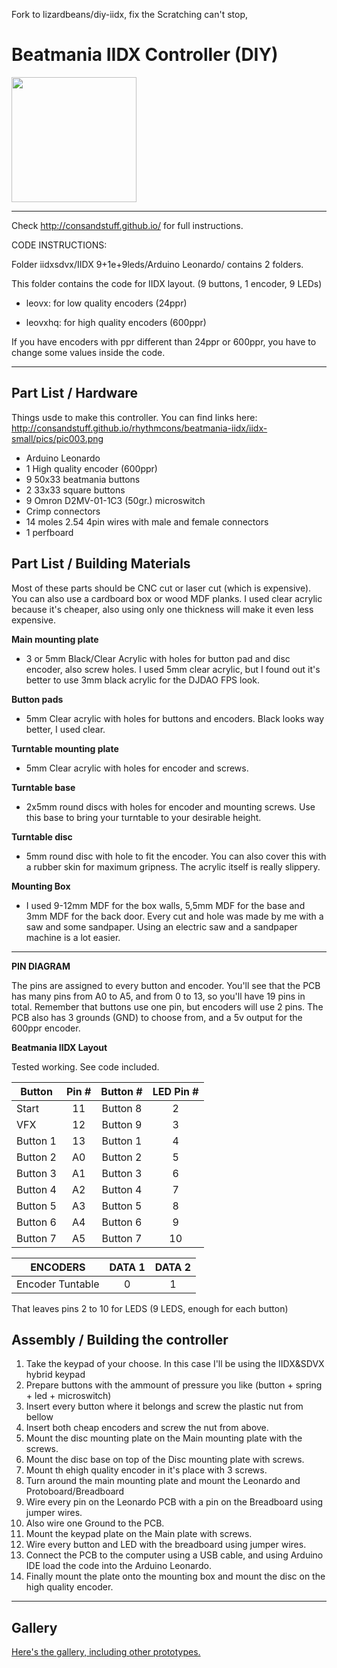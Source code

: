 Fork to lizardbeans/diy-iidx, fix the Scratching can't stop, 
# Beatmania IIDX Controller (DIY)
 
 
<div style='float: center'>
  <img style='width: 200px' src='http://consandstuff.github.io/rhythmcons/beatmania-iidx/iidx-small/pics/pic003.png'></img>
</div>

<hr>

Check http://consandstuff.github.io/ for full instructions.

CODE INSTRUCTIONS:

Folder iidxsdvx/IIDX 9+1e+9leds/Arduino Leonardo/ contains 2 folders.

This folder contains the code for IIDX layout. (9 buttons, 1 encoder, 9 LEDs)

  * leovx: for low quality encoders (24ppr)
  
  * leovxhq: for high quality encoders (600ppr)
  
  If you have encoders with ppr different than 24ppr or 600ppr, you have to change some values inside the code.

<hr>

## Part List / Hardware

Things usde to make this controller.
You can find links here: http://consandstuff.github.io/rhythmcons/beatmania-iidx/iidx-small/pics/pic003.png

* Arduino Leonardo
* 1 High quality encoder (600ppr)
* 9 50x33 beatmania buttons
* 2 33x33 square buttons
* 9 Omron D2MV-01-1C3 (50gr.) microswitch
* Crimp connectors
* 14 moles 2.54 4pin wires with male and female connectors
* 1 perfboard

## Part List / Building Materials

Most of these parts should be CNC cut or laser cut (which is expensive). You can also use a cardboard box or wood MDF planks.
I used clear acrylic because it's cheaper, also using only one thickness will make it even less expensive.

**Main mounting plate**
* 3 or 5mm Black/Clear Acrylic with holes for button pad and disc encoder, also screw holes. I used 5mm clear acrylic, but I found out it's better to use 3mm black acrylic for the DJDAO FPS look.

**Button pads**
* 5mm Clear acrylic with holes for buttons and encoders. Black looks way better, I used clear.
  
**Turntable mounting plate**
* 5mm Clear acrylic with holes for encoder and screws.
  
**Turntable base**
* 2x5mm round discs with holes for encoder and mounting screws. Use this base to bring your turntable to your desirable height.
  
**Turntable disc**
* 5mm round disc with hole to fit the encoder. You can also cover this with a rubber skin for maximum gripness. The acrylic itself is really slippery.

**Mounting Box**
* I used 9-12mm MDF for the box walls, 5,5mm MDF for the base and 3mm MDF for the back door. Every cut and hole was made by me with a saw and some sandpaper. Using an electric saw and a sandpaper machine is a lot easier.

<hr>

**PIN DIAGRAM**

The pins are assigned to every button and encoder. You'll see that the PCB has many pins from A0 to A5, and from 0 to 13, so you'll have 19 pins in total. Remember that buttons use one pin, but encoders will use 2 pins. The PCB also has 3 grounds (GND) to choose from, and a 5v output for the 600ppr encoder.

**Beatmania IIDX Layout**

Tested working. See code included.

<table><thead>
<tr>
<th>Button</th>
<th style="text-align: center">Pin #</th>
<th style="text-align: center">Button #</th>
<th style="text-align: center">LED Pin #</th>
</tr>
</thead><tbody>
<tr>
<td>Start</td>
<td style="text-align: center">11</td>
<td style="text-align: center">Button 8</td>
<td style="text-align: center">2</td>
</tr>
<tr>
<td>VFX</td>
<td style="text-align: center">12</td>
<td style="text-align: center">Button 9</td>
<td style="text-align: center">3</td>
</tr>
<tr>
<td>Button 1</td>
<td style="text-align: center">13</td>
<td style="text-align: center">Button 1</td>
<td style="text-align: center">4</td>
</tr>
<tr>
<td>Button 2</td>
<td style="text-align: center">A0</td>
<td style="text-align: center">Button 2</td>
<td style="text-align: center">5</td>
</tr>
<tr>
<td>Button 3</td>
<td style="text-align: center">A1</td>
<td style="text-align: center">Button 3</td>
<td style="text-align: center">6</td>
</tr>
<tr>
<td>Button 4</td>
<td style="text-align: center">A2</td>
<td style="text-align: center">Button 4</td>
<td style="text-align: center">7</td>
</tr>
<tr>
<td>Button 5</td>
<td style="text-align: center">A3</td>
<td style="text-align: center">Button 5</td>
<td style="text-align: center">8</td>
</tr>
<tr>
<td>Button 6</td>
<td style="text-align: center">A4</td>
<td style="text-align: center">Button 6</td>
<td style="text-align: center">9</td>
</tr>
<tr>
<td>Button 7</td>
<td style="text-align: center">A5</td>
<td style="text-align: center">Button 7</td>
<td style="text-align: center">10</td>
</tr>
</tbody></table>


<table><thead>
<tr>
<th>ENCODERS</th>
<th style="text-align: center">DATA 1</th>
<th style="text-align: center">DATA 2</th>
</tr>
</thead><tbody>
<tr>
<td>Encoder Tuntable
<td style="text-align: center">0</td>
<td style="text-align: center">1</td>
</tr>
</tbody></table>

That leaves pins 2 to 10 for LEDS (9 LEDS, enough for each button)

## Assembly / Building the controller

1. Take the keypad of your choose. In this case I'll be using the IIDX&SDVX hybrid keypad
2. Prepare buttons with the ammount of pressure you like (button + spring + led + microswitch)
3. Insert every button where it belongs and screw the plastic nut from bellow
4. Insert both cheap encoders and screw the nut from above.
5. Mount the disc mounting plate on the Main mounting plate with the screws.
6. Mount the disc base on top of the Disc mounting plate with screws.
7. Mount th ehigh quality encoder in it's place with 3 screws.
8. Turn around the main mounting plate and mount the Leonardo and Protoboard/Breadboard
9. Wire every pin on the Leonardo PCB with a pin on the Breadboard using jumper wires.
10. Also wire one Ground to the PCB.
11. Mount the keypad plate on the Main plate with screws.
12. Wire every button and LED with the breadboard using jumper wires.
13. Connect the PCB to the computer using a USB cable, and using Arduino IDE load the code into the Arduino Leonardo.
14. Finally mount the plate onto the mounting box and mount the disc on the high quality encoder.

<hr>

## Gallery

[Here's the gallery, including other prototypes.](http://imgur.com/a/Vh7uL)
